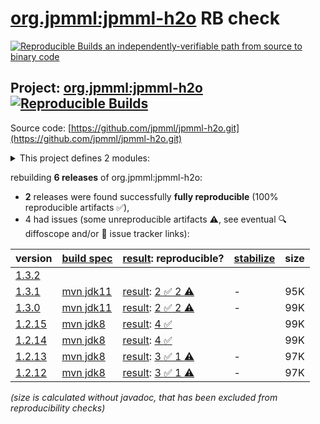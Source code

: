 [org.jpmml:jpmml-h2o](https://central.sonatype.com/artifact/org.jpmml/jpmml-h2o/versions) RB check
=======

[![Reproducible Builds](https://reproducible-builds.org/images/logos/rb.svg) an independently-verifiable path from source to binary code](https://reproducible-builds.org/)

## Project: [org.jpmml:jpmml-h2o](https://central.sonatype.com/artifact/org.jpmml/jpmml-h2o/versions) [![Reproducible Builds](https://img.shields.io/endpoint?url=https://raw.githubusercontent.com/jvm-repo-rebuild/reproducible-central/master/content/org/jpmml/jpmml-h2o/badge.json)](https://github.com/jvm-repo-rebuild/reproducible-central/blob/master/content/org/jpmml/jpmml-h2o/README.md)

Source code: [https://github.com/jpmml/jpmml-h2o.git](https://github.com/jpmml/jpmml-h2o.git)

<details><summary>This project defines 2 modules:</summary>

* [org.jpmml:jpmml-h2o](https://central.sonatype.com/artifact/org.jpmml/jpmml-h2o/overview)
* [org.jpmml:pmml-h2o](https://central.sonatype.com/artifact/org.jpmml/pmml-h2o/overview)
</details>

rebuilding **6 releases** of org.jpmml:jpmml-h2o:
- **2** releases were found successfully **fully reproducible** (100% reproducible artifacts :white_check_mark:),
- 4 had issues (some unreproducible artifacts :warning:, see eventual :mag: diffoscope and/or :memo: issue tracker links):

| version | [build spec](/BUILDSPEC.md) | [result](https://reproducible-builds.org/docs/jvm/): reproducible? | [stabilize](https://github.com/google/oss-rebuild/blob/main/cmd/stabilize/README.md) | size |
| -- | --------- | ------ | ------ | -- |
| [1.3.2](https://central.sonatype.com/artifact/org.jpmml/jpmml-h2o/1.3.2/pom) | | | |
| [1.3.1](https://central.sonatype.com/artifact/org.jpmml/jpmml-h2o/1.3.1/pom) | [mvn jdk11](jpmml-h2o-1.3.1.buildspec) | [result](jpmml-h2o-1.3.1.buildinfo): [2 :white_check_mark:  2 :warning:](jpmml-h2o-1.3.1.buildcompare) | - | 95K |
| [1.3.0](https://central.sonatype.com/artifact/org.jpmml/jpmml-h2o/1.3.0/pom) | [mvn jdk11](jpmml-h2o-1.3.0.buildspec) | [result](jpmml-h2o-1.3.0.buildinfo): [2 :white_check_mark:  2 :warning:](jpmml-h2o-1.3.0.buildcompare) | - | 99K |
| [1.2.15](https://central.sonatype.com/artifact/org.jpmml/jpmml-h2o/1.2.15/pom) | [mvn jdk8](jpmml-h2o-1.2.15.buildspec) | [result](jpmml-h2o-1.2.15.buildinfo): [4 :white_check_mark: ](jpmml-h2o-1.2.15.buildcompare) | | 99K |
| [1.2.14](https://central.sonatype.com/artifact/org.jpmml/jpmml-h2o/1.2.14/pom) | [mvn jdk8](jpmml-h2o-1.2.14.buildspec) | [result](jpmml-h2o-1.2.14.buildinfo): [4 :white_check_mark: ](jpmml-h2o-1.2.14.buildcompare) | | 99K |
| [1.2.13](https://central.sonatype.com/artifact/org.jpmml/jpmml-h2o/1.2.13/pom) | [mvn jdk8](jpmml-h2o-1.2.13.buildspec) | [result](jpmml-h2o-1.2.13.buildinfo): [3 :white_check_mark:  1 :warning:](jpmml-h2o-1.2.13.buildcompare) | - | 97K |
| [1.2.12](https://central.sonatype.com/artifact/org.jpmml/jpmml-h2o/1.2.12/pom) | [mvn jdk8](jpmml-h2o-1.2.12.buildspec) | [result](jpmml-h2o-1.2.12.buildinfo): [3 :white_check_mark:  1 :warning:](jpmml-h2o-1.2.12.buildcompare) | - | 97K |

<i>(size is calculated without javadoc, that has been excluded from reproducibility checks)</i>
